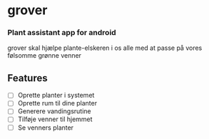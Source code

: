 # grover
### Plant assistant app for android

grover skal hjælpe plante-elskeren i os alle med at passe på vores følsomme grønne venner

## Features
- [ ] Oprette planter i systemet
- [ ] Oprette rum til dine planter
- [ ] Generere vandingsrutine
- [ ] Tilføje venner til hjemmet
- [ ] Se venners planter
